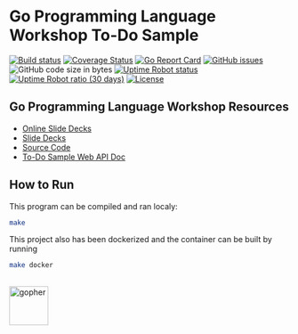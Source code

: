 # Go Programming Language Workshop To-Do Sample

[![Build status](https://img.shields.io/travis/rfinochi/golang-workshop-todo?style=plastic)](https://travis-ci.org/rfinochi/golang-workshop-todo)
[![Coverage Status](https://img.shields.io/coveralls/github/rfinochi/golang-workshop-todo?style=plastic)](https://coveralls.io/github/rfinochi/golang-workshop-todo)
[![Go Report Card](https://goreportcard.com/badge/github.com/rfinochi/golang-workshop-todo?style=plastic)](https://goreportcard.com/report/github.com/rfinochi/golang-workshop-todo)
[![GitHub issues](https://img.shields.io/github/issues/rfinochi/golang-workshop-todo?style=plastic)](https://github.com/rfinochi/golang-workshop-todo)
![GitHub code size in bytes](https://img.shields.io/github/languages/code-size/rfinochi/golang-workshop-todo?style=plastic)
[![Uptime Robot status](https://img.shields.io/uptimerobot/status/m783377538-77d474a53864e824fc78e179?style=plastic)](https://todo.golang-workshop.io/api)
[![Uptime Robot ratio (30 days)](https://img.shields.io/uptimerobot/ratio/m783377538-77d474a53864e824fc78e179?style=plastic)](https://status.golang-workshop.io)
[![License](https://img.shields.io/github/license/rfinochi/golang-workshop-todo?style=plastic)](https://opensource.org/licenses/mit-license.php)

## Go Programming Language Workshop Resources

* [Online Slide Decks](https://decks.golang-workshop.io)
* [Slide Decks](https://github.com/rfinochi/golang-workshop-decks/tree/master/content)
* [Source Code](https://github.com/rfinochi/golang-workshop-src)
* [To-Do Sample Web API Doc](https://todo.golang-workshop.io/api-docs/index.html)

## How to Run

This program can be compiled and ran localy:
```bash
make
```

This project also has been dockerized and the container can be built by running
```bash
make docker
```
## 
<img src="https://blog.golang.org/gopher/gopher.png" alt="gopher" width="70"/>
